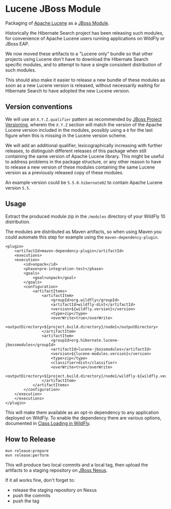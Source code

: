 Lucene JBoss Module
===================

Packaging of [Apache Lucene](http://lucene.apache.org) as a [JBoss Module](https://jboss-modules.github.io/jboss-modules/manual/).

Historically the Hibernate Search project has been releasing such modules, for convenience of Apache Lucene
users running applications on WildFly or JBoss EAP.

We now moved these artifacts to a "Lucene only" bundle so that other projects using Lucene don't have to
download the Hibernate Search specific modules, and to attempt to have a single consistent distribution
of such modules.

This should also make it easier to release a new bundle of these modules as soon as a new Lucene version
is released, without necessarily waiting for Hibernate Search to have adopted the new Lucene version.

## Version conventions

We will use an `X.Y.Z.qualifier` pattern as recommended by [JBoss Project Versioning](https://developer.jboss.org/wiki/JBossProjectVersioning),
wherein the `X.Y.Z` section will match the version of the Apache Lucene version included in the modules,
possibly using a `0` for the last figure when this is missing in the Lucene version scheme.

We will add an additional qualifier, lexicographically increasing with further releases, to distinguish
different releases of this package when still containing the same version of Apache Lucene library.
This might be useful to address problems in the package structure, or any other reason to have
to release a new version of these modules containing the same Lucene version as a previously
released copy of these modules.

An example version could be `5.5.0.hibernate02` to contain Apache Lucene version `5.5`.

## Usage

Extract the produced module zip in the `/modules` directory of your WildFly 10 distribution.

The modules are distributed as Maven artifacts, so when using Maven you could automate this step
for example using the `maven-dependency-plugin`.

	<plugin>
	    <artifactId>maven-dependency-plugin</artifactId>
	    <executions>
		<execution>
		    <id>unpack</id>
		    <phase>pre-integration-test</phase>
		    <goals>
		        <goal>unpack</goal>
		    </goals>
		    <configuration>
		        <artifactItems>
		            <artifactItem>
		                <groupId>org.wildfly</groupId>
		                <artifactId>wildfly-dist</artifactId>
		                <version>${wildfly.version}</version>
		                <type>zip</type>
		                <overWrite>true</overWrite>
		                <outputDirectory>${project.build.directory}/node1</outputDirectory>
		            </artifactItem>
		            <artifactItem>
		                <groupId>org.hibernate.lucene-jbossmodules</groupId>
		                <artifactId>lucene-jbossmodules</artifactId>
		                <version>${lucene-modules.version}</version>
		                <type>zip</type>
		                <classifier>dist</classifier>
		                <overWrite>true</overWrite>
		                <outputDirectory>${project.build.directory}/node1/wildfly-${wildfly.version}/modules</outputDirectory>
		            </artifactItem>
		        </artifactItems>
		    </configuration>
		</execution>
	    </executions>
	</plugin>

This will make them available as an opt-in dependency to any application deployed on WildFly.
To enable the dependency there are various options, documented in [Class Loading in WildFly](https://docs.jboss.org/author/display/WFLY/Class+Loading+in+WildFly).

## How to Release

    mvn release:prepare
    mvn release:perform

This will produce two local commits and a local tag, then upload the artifacts to a staging repository on [JBoss Nexus](https://repository.jboss.org/nexus/index.html#welcome).

If it all works fine, don't forget to:

 * release the staging repository on Nexus
 * push the commits
 * push the tag

